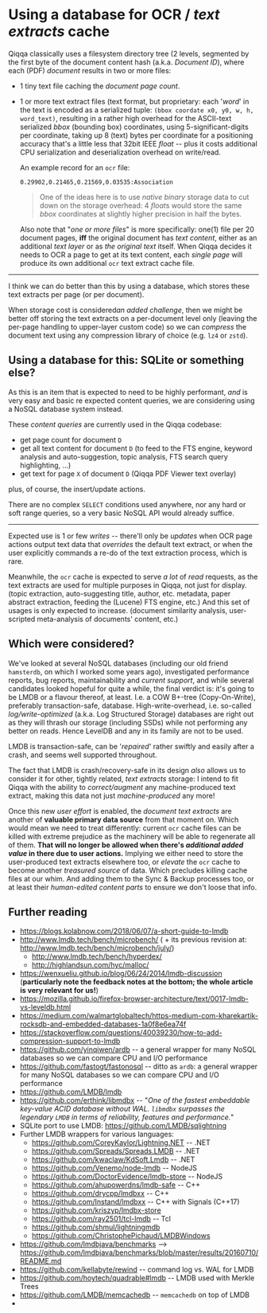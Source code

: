 # Using a database for OCR / *text extracts* cache

Qiqqa classically uses a filesystem directory tree (2 levels, segmented by the first byte of the document content hash (a.k.a. *Document ID*), where each (PDF) *document* results in two or more files:

- 1 tiny text file caching the *document page count*.
- 1 or more text extract files (text format, but proprietary: each '*word*' in the text is encoded as a serialized tuple: `(bbox coordate x0, y0, w, h, word_text)`, resulting in a rather high overhead for the ASCII-text serialized *bbox* (bounding box) coordinates, using 5-significant-digits per coordinate, taking up 8 (text) bytes per coordinate for a positioning accuracy that's a little less that 32bit IEEE *float* -- plus it costs additional CPU serialization and deserialization overhead on write/read.

  An example record for an `ocr` file:
  
  ```
  0.29902,0.21465,0.21569,0.03535:Association

  ```
  
    > One of the ideas here is to use *native binary* storage data to cut down on the storage overhead: 4 *float*s would store the same *bbox* coordinates at slightly higher precision in half the bytes.
    
	Also note that "*one or more files*" is more specifically: one(1) file per 20 document pages, **iff** the original document has *text content*, either as an additional *text layer* or as *the original text* itself. When Qiqqa decides it needs to OCR a page to get at its text content, each *single page* will produce its own additional `ocr` text extract cache file.
	
---

I think we can do better than this by using a database, which stores these text extracts per page (or per document). 

When storage cost is considered*an added challenge*, then we might be better off storing the text extracts on a per-document level only (leaving the per-page handling to upper-layer custom code) so we can *compress* the document text using any compression library of choice (e.g. `lz4`  or `zstd`).



## Using a database for this: SQLite or something else?

As this is an item that is expected to need to be highly performant, *and* is very easy and basic re expected content queries, we are considering using a NoSQL database system instead.

These *content queries* are currently used in the Qiqqa codebase:

- get page count for document `D`
- get all text content for document `D` (to feed to the FTS engine, keyword analysis and auto-suggestion, topic analysis, FTS search query highlighting, ...)
- get text for page `X` of document `D` (Qiqqa PDF Viewer text overlay)

plus, of course, the insert/update actions.

There are no complex `SELECT` conditions used anywhere, nor any hard or soft range queries, so a very basic NoSQL API would already suffice.

---

Expected use is 1 or few *writes* -- there'll only be *updates* when OCR page actions output text data that *overrides* the default text extract, or when the user explicitly commands a re-do of the text extraction process, which is rare.

Meanwhile, the `ocr` cache is expected to serve *a lot* of *read* requests, as the text extracts are used for multiple purposes in Qiqqa, not just for display. (topic extraction, auto-suggesting title, author, etc. metadata, paper abstract extraction, feeding the (Lucene) FTS engine, etc.) 
And this set of usages is only expected to increase. (document similarity analysis, user-scripted meta-analysis of documents' content, etc.)



## Which were considered?

We've looked at several NoSQL databases (including our old friend `hamsterdb`, on which I worked some years ago), investigated performance reports, bug reports, maintainability and *current support*, and while several candidates looked hopeful for quite a while, the final verdict is: it's going to be LMDB or a flavour thereof, at least. I.e. a COW B+-tree (Copy-On-Write), preferably transaction-safe, database. 
High-write-overhead, i.e. so-called *log/write-optimized* (a.k.a. Log Structured Storage) databases are right out as they will thrash our storage (including SSDs) while not performing any better on reads. Hence LevelDB and any in its family are not to be used.

LMDB is transaction-safe, can be '*repaired*' rather swiftly and easily after a crash, and seems well supported throughout.

The fact that LMDB is crash/recovery-safe in its design *also* allows us to consider it for other, tightly related, *text extracts* storage: I intend to fit Qiqqa with the ability to *correct/augment* any machine-produced text extract, making this data not just *machine-produced* any more! 

Once this new *user effort* is enabled, the *document text extracts* are another of **valuable primary data source** from that moment on. Which would mean we need to treat differently: current `ocr` cache files can be killed with extreme prejudice as the machinery will be able to regenerate all of them. **That will no longer be allowed when there's *additional added value* in there due to user actions.**
Implying we either need to store the user-produced text extracts elsewhere too, or *elevate* the `ocr` cache to become another *treasured source* of data. Which precludes killing cache files at our whim. And adding them to the Sync & Backup processes too, or at least their *human-edited content parts* to ensure we don't loose that info.





## Further reading

- https://blogs.kolabnow.com/2018/06/07/a-short-guide-to-lmdb
- http://www.lmdb.tech/bench/microbench/ ( + its previous revision at: http://www.lmdb.tech/bench/microbench/july/)
	- http://www.lmdb.tech/bench/hyperdex/	
	- http://highlandsun.com/hyc/malloc/
- https://wenxueliu.github.io/blog/06/24/2014/lmdb-discussion (**particularly note the feedback notes at the bottom; the whole article is very relevant for us!**)
- https://mozilla.github.io/firefox-browser-architecture/text/0017-lmdb-vs-leveldb.html
- https://medium.com/walmartglobaltech/https-medium-com-kharekartik-rocksdb-and-embedded-databases-1a0f8e6ea74f
- https://stackoverflow.com/questions/40039230/how-to-add-compression-support-to-lmdb
- https://github.com/yinqiwen/ardb -- a general wrapper for many NoSQL databases so we can compare CPU and I/O performance
- https://github.com/fastogt/fastonosql -- ditto as `ardb`: a general wrapper for many NoSQL databases so we can compare CPU and I/O performance
- https://github.com/LMDB/lmdb
- https://github.com/erthink/libmdbx -- "*One of the fastest embeddable key-value ACID database without WAL. `libmdbx` surpasses the legendary `LMDB` in terms of reliability, features and performance.*"
- SQLite port to use LMDB: https://github.com/LMDB/sqlightning
- Further LMDB wrappers for various languages:
	- https://github.com/CoreyKaylor/Lightning.NET -- .NET
	- https://github.com/Spreads/Spreads.LMDB -- .NET
	- https://github.com/kwaclaw/KdSoft.Lmdb -- .NET
	- https://github.com/Venemo/node-lmdb -- NodeJS
	- https://github.com/DoctorEvidence/lmdb-store -- NodeJS
	- https://github.com/ahupowerdns/lmdb-safe -- C++
	- https://github.com/drycpp/lmdbxx -- C++
	- https://github.com/Instand/lmdbxx -- C++ with Signals (C++17)
	- https://github.com/kriszyp/lmdbx-store
	- https://github.com/ray2501/tcl-lmdb -- Tcl
	- https://github.com/shmul/lightningmdb
	- https://github.com/ChristophePichaud/LMDBWindows
- https://github.com/lmdbjava/benchmarks --> https://github.com/lmdbjava/benchmarks/blob/master/results/20160710/README.md
- https://github.com/kellabyte/rewind -- command log vs. WAL for LMDB
- https://github.com/hoytech/quadrable#lmdb -- LMDB used with Merkle Trees
- https://github.com/LMDB/memcachedb -- `memcachedb` on top of LMDB
- 



    
	
